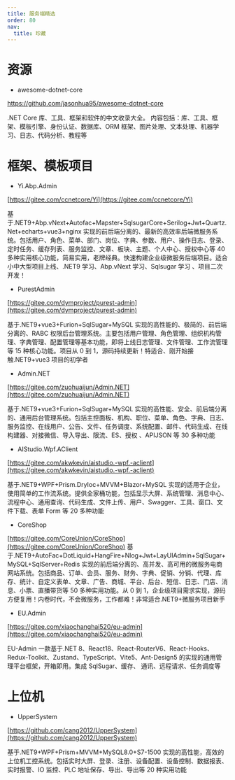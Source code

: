 ```yaml
---
title: 服务端精选
order: 80
nav:
  title: 珍藏
---
```


# 资源

- awesome-dotnet-core

https://github.com/jasonhua95/awesome-dotnet-core

.NET Core 库、工具、框架和软件的中文收录大全。 内容包括：库、工具、框架、模板引擎、身份认证、数据库、ORM 框架、图片处理、文本处理、机器学习、日志、代码分析、教程等

# 框架、模板项目

- Yi.Abp.Admin

[https://gitee.com/ccnetcore/Yi](https://gitee.com/ccnetcore/Yi)

基于.NET9+Abp.vNext+Autofac+Mapster+SqlsugarCore+Serilog+Jwt+Quartz.Net+echarts+vue3+nginx 实现的前后端分离的、最新的高效率后端微服务系统。包括用户、角色、菜单、部门、岗位、字典、参数、用户、操作日志、登录、定时任务、缓存列表、服务监控、文章、板块、主题、个人中心、授权中心等 40 多种实用核心功能，简易实用，老牌经典。快速构建企业级微服务后端项目。适合小中大型项目上线、.NET9 学习、Abp.vNext 学习、Sqlsugar 学习 、项目二次开发！

- PurestAdmin

[https://gitee.com/dymproject/purest-admin](https://gitee.com/dymproject/purest-admin)

基于.NET9+vue3+Furion+SqlSugar+MySQL 实现的高性能的、极简的、前后端分离的、RABC 权限后台管理系统。主要包括用户管理、角色管理、组织机构管理、字典管理、配置管理等基本功能，即将上线日志管理、文件管理、工作流管理等 15 种核心功能。项目从 0 到 1，源码持续更新！特适合、刚开始接触.NET9+vue3 项目的初学者

- Admin.NET

[https://gitee.com/zuohuaijun/Admin.NET](https://gitee.com/zuohuaijun/Admin.NET)

基于.NET9+vue3+Furion+SqlSugar+MySQL 实现的高性能、安全、前后端分离的、通用后台管理系统。包括主控面板、机构、职位、菜单、角色、字典、日志、服务监控、在线用户、公告、文件、任务调度、系统配置、邮件、代码生成、在线构建器、对接微信、导入导出、限流、ES、授权 、APIJSON 等 30 多种功能

- AIStudio.Wpf.AClient

[https://gitee.com/akwkevin/aistudio.-wpf.-aclient](https://gitee.com/akwkevin/aistudio.-wpf.-aclient)

基于.NET9+WPF+Prism.DryIoc+MVVM+Blazor+MySQL 实现的适用于企业，使用简单的工作流系统。提供全家桶功能，包括显示大屏、系统管理、消息中心、流程中心、通用查询、代码生成、文件上传、用户、Swagger、工具、窗口、文件下载、表单 Form 等 20 多种功能

- CoreShop

[https://gitee.com/CoreUnion/CoreShop](https://gitee.com/CoreUnion/CoreShop)
基于.NET9+AutoFac+DotLiquid+HangFire+Nlog+Jwt+LayUIAdmin+SqlSugar+MySQL+SqlServer+Redis 实现的前后端分离的、高并发、高可用的微服务电商网站系统。包括商品、订单、会员、服务、财务、字典、促销、分销、代理、库存、统计、自定义表单、文章、广告、商城、平台、后台、短信、日志、门店、消息、小票、直播带货等 50 多种实用功能。从 0 到 1，企业级项目需求实现，源码方便复用！内卷时代，不会微服务，工作都难！非常适合.NET9+微服务项目新手

- EU.Admin

[https://gitee.com/xiaochanghai520/eu-admin](https://gitee.com/xiaochanghai520/eu-admin)

EU-Admin 一款基于.NET 8、React18、React-RouterV6、React-Hooks、Redux-Toolkit、Zustand、TypeScript、Vite5、Ant-Design5 的实现的通用管理平台框架，开箱即用。集成 SqlSugar、缓存、 通讯、远程请求、任务调度等

# 上位机

- UpperSystem

[https://github.com/cang2012/UpperSystem](https://github.com/cang2012/UpperSystem)

基于.NET9+WPF+Prism+MVVM+MySQL8.0+S7-1500 实现的高性能，高效的上位机工控系统。包括实时大屏、登录、注册、设备配置、设备控制、数据报表、实时报警、IO 监控、PLC 地址保存、导出、导出等 20 种实用功能
